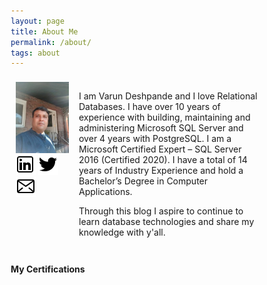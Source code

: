 ```yaml
---
layout: page 
title: About Me
permalink: /about/
tags: about
---
```

<style>
* {
  box-sizing: border-box;
}

/* Create two equal columns that floats next to each other */
.column {
  float: left;
  padding: 8px;
}

.left {
  width: 25%;
}

.right {
  width: 75%;
}

/* Clear floats after the columns */
.row:after {
  content: "";
  display: table;
  clear: both;
}

/* Responsive layout - makes the two columns stack on top of each other instead of next to each other */
@media screen and (max-width: 600px) {
  .column {
    width: 100%;
  }
}
</style>

<div class="row">
  <div class="column left">
        <img src="/img/about-me.jpg" />
        <br />
        <a href="https://ca.linkedin.com/in/relationaldba/" target="_blank"><img src="/img/icon/linkedin.png" alt="LinkedIn"></a>
        <a href="https://twitter.com/relationaldba" target="_blank"><img src="/img/icon/twitter.png" alt="Twitter"></a>
        <a href="mailto:varundeshpande.vd@gmail.com" target="_blank"><img src="/img/icon/mail.png" alt="Email"></a>
    </div>
    <div class="column right">
        <p>I am Varun Deshpande and I love Relational Databases. I have over 10 years of experience with building, maintaining and administering Microsoft SQL Server and over 4 years with PostgreSQL. I am a Microsoft Certified Expert – SQL Server 2016 (Certified 2020). I have a total of 14 years of Industry Experience and hold a Bachelor’s Degree in Computer Applications.</p>
        <p>Through this blog I aspire to continue to learn database technologies and share my knowledge with y'all.</p>
  </div>
</div>


#### My Certifications
<div data-iframe-width="270" data-iframe-height="270" data-share-badge-id="a6ae1287-279b-4172-8b8c-ab3c65207b55" data-share-badge-host="https://www.youracclaim.com"></div><script type="text/javascript" async="" src="//cdn.youracclaim.com/assets/utilities/embed.js"></script>
<div data-iframe-width="270" data-iframe-height="270" data-share-badge-id="47a653d2-719b-4199-bf8d-6448ab0c3d5b" data-share-badge-host="https://www.youracclaim.com"></div><script type="text/javascript" async="" src="//cdn.youracclaim.com/assets/utilities/embed.js"></script>
<div data-iframe-width="270" data-iframe-height="270" data-share-badge-id="cc15964f-8374-4a86-8609-51ab987b253d" data-share-badge-host="https://www.youracclaim.com"></div><script type="text/javascript" async="" src="//cdn.youracclaim.com/assets/utilities/embed.js"></script>








